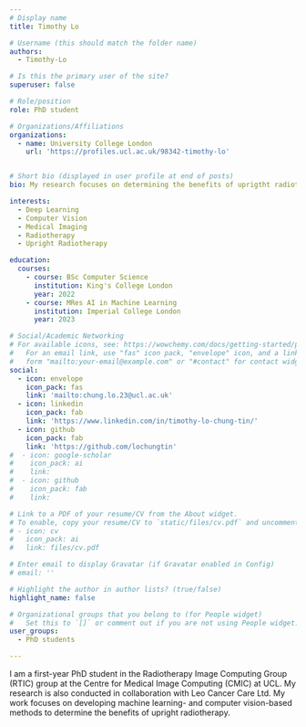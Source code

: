 ```yaml
---
# Display name
title: Timothy Lo

# Username (this should match the folder name)
authors:
  - Timothy-Lo

# Is this the primary user of the site?
superuser: false

# Role/position
role: PhD student

# Organizations/Affiliations
organizations:
  - name: University College London
    url: 'https://profiles.ucl.ac.uk/98342-timothy-lo'


# Short bio (displayed in user profile at end of posts)
bio: My research focuses on determining the benefits of uprigtht radiotherapy.

interests:
  - Deep Learning
  - Computer Vision
  - Medical Imaging
  - Radiotherapy 
  - Upright Radiotherapy 

education:
  courses:
    - course: BSc Computer Science 
      institution: King's College London
      year: 2022
    - course: MRes AI in Machine Learning
      institution: Imperial College London
      year: 2023

# Social/Academic Networking
# For available icons, see: https://wowchemy.com/docs/getting-started/page-builder/#icons
#   For an email link, use "fas" icon pack, "envelope" icon, and a link in the
#   form "mailto:your-email@example.com" or "#contact" for contact widget.
social:
  - icon: envelope
    icon_pack: fas
    link: 'mailto:chung.lo.23@ucl.ac.uk'
  - icon: linkedin
    icon_pack: fab
    link: 'https://www.linkedin.com/in/timothy-lo-chung-tin/'
  - icon: github
    icon_pack: fab 
    link: 'https://github.com/lochungtin'
#  - icon: google-scholar
#    icon_pack: ai
#    link: 
#  - icon: github
#    icon_pack: fab
#    link: 

# Link to a PDF of your resume/CV from the About widget.
# To enable, copy your resume/CV to `static/files/cv.pdf` and uncomment the lines below.
# - icon: cv
#   icon_pack: ai
#   link: files/cv.pdf

# Enter email to display Gravatar (if Gravatar enabled in Config)
# email: ''

# Highlight the author in author lists? (true/false)
highlight_name: false

# Organizational groups that you belong to (for People widget)
#   Set this to `[]` or comment out if you are not using People widget.
user_groups:
  - PhD students

---
```


I am a first-year PhD student in the Radiotherapy Image Computing Group (RTIC) group at the Centre for Medical Image Computing (CMIC) at UCL. My research is also conducted in collaboration with Leo Cancer Care Ltd. My work focuses on developing machine learning- and computer vision-based methods to determine the benefits of upright radiotherapy.
